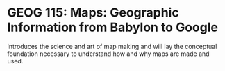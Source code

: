 # GEOG 115: Maps: Geographic Information from Babylon to Google

Introduces the science and art of map making and will lay the conceptual foundation necessary to understand how and why maps are made and used.